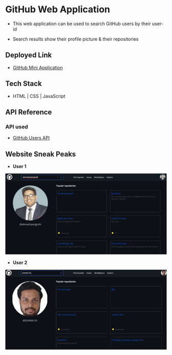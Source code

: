 
# GitHub Web Application

- This web application can be used to search GitHub users by their user-id

- Search results show their profile picture & their repositories 


## Deployed Link

- [GitHub Mini Application](https://youthful-turing-ed8406.netlify.app/)

## Tech Stack

- HTML | CSS | JavaScript


## API Reference

### API used

- [GitHub Users API](https://docs.github.com/en/rest/users/users#get-a-user)


## Website Sneak Peaks

- **User 1**

![User 1](./Website%20Sneak%20Peeks/1.png?raw=true)

- **User 2**

![User 2](./Website%20Sneak%20Peeks/2.png?raw=true)


